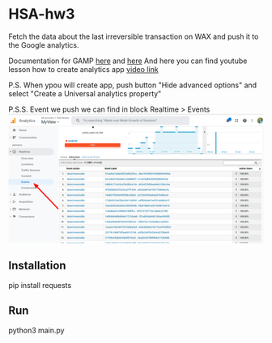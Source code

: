 # HSA-hw3
Fetch the data about the last irreversible transaction on WAX and push it to the Google analytics.

Documentation for GAMP [here](https://developers.google.com/analytics/devguides/collection/protocol/v1/reference?hl=ru#required) and [here](https://support.google.com/analytics/answer/9539598)
And here you can find youtube lesson how to create analytics app [video link](https://youtu.be/TeZccPtzjRU)

P.S. When ypou will create app, push button "Hide advanced options" and select "Create a Universal analytics property"

P.S.S. Event we push we can find in block Realtime > Events
![img.png](img.png)

## Installation
pip install requests

## Run
python3 main.py
